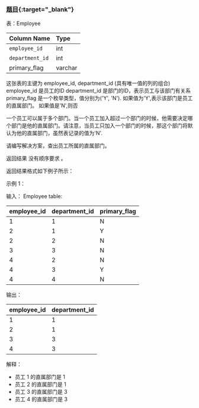 ### [题目](https://leetcode.cn/problems/primary-department-for-each-employee/){:target="_blank"}

表：Employee

| Column Name     | Type    |
|:----------------|:--------|
| `employee_id`   | int     |
| `department_id` | int     |
| primary_flag    | varchar |

这张表的主键为 employee_id, department_id (具有唯一值的列的组合)
employee_id 是员工的ID
department_id 是部门的ID，表示员工与该部门有关系
primary_flag 是一个枚举类型，值分别为('Y', 'N'). 如果值为'Y',表示该部门是员工的直属部门。 如果值是'N',则否

一个员工可以属于多个部门。当一个员工加入超过一个部门的时候，他需要决定哪个部门是他的直属部门。请注意，当员工只加入一个部门的时候，那这个部门将默认为他的直属部门，虽然表记录的值为'N'.

请编写解决方案，查出员工所属的直属部门。

返回结果 没有顺序要求 。

返回结果格式如下例子所示：

示例 1：

输入：
Employee table:

| employee_id | department_id | primary_flag |
|:------------|:--------------|:-------------|
| 1           | 1             | N            |
| 2           | 1             | Y            |
| 2           | 2             | N            |
| 3           | 3             | N            |
| 4           | 2             | N            |
| 4           | 3             | Y            |
| 4           | 4             | N            |

输出：

| employee_id | department_id |
|:------------|:--------------|
| 1           | 1             |
| 2           | 1             |
| 3           | 3             |
| 4           | 3             |

解释：

- 员工 1 的直属部门是 1
- 员工 2 的直属部门是 1
- 员工 3 的直属部门是 3
- 员工 4 的直属部门是 3

